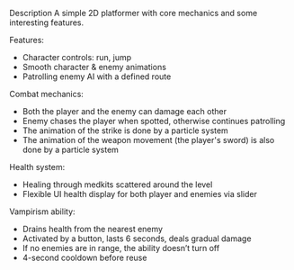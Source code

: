 Description
A simple 2D platformer with core mechanics and some interesting features.

Features:
- Character controls: run, jump
- Smooth character & enemy animations
- Patrolling enemy AI with a defined route
  
Combat mechanics:
- Both the player and the enemy can damage each other
- Enemy chases the player when spotted, otherwise continues patrolling
- The animation of the strike is done by a particle system
- The animation of the weapon movement (the player's sword) is also done by a particle system

Health system:
- Healing through medkits scattered around the level
- Flexible UI health display for both player and enemies via slider

Vampirism ability:
- Drains health from the nearest enemy
- Activated by a button, lasts 6 seconds, deals gradual damage
- If no enemies are in range, the ability doesn’t turn off
- 4-second cooldown before reuse
